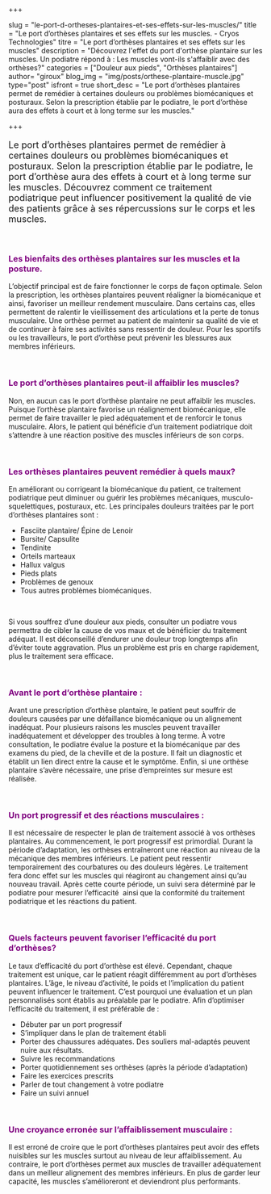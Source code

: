+++

slug = "le-port-d-ortheses-plantaires-et-ses-effets-sur-les-muscles/"
title = "Le port d’orthèses plantaires et ses effets sur les muscles. - Cryos Technologies"
titre = "Le port d’orthèses plantaires et ses effets sur les muscles"
description = "Découvrez l'effet du port d'orthèse plantaire sur les muscles. Un podiatre répond à : Les muscles vont-ils s'affaiblir avec des orthèses?"
categories = ["Douleur aux pieds", "Orthèses plantaires"]
author= "giroux"
blog_img = "img/posts/orthese-plantaire-muscle.jpg"
type="post"
isfront = true
short_desc = "Le port d’orthèses plantaires permet de remédier à certaines douleurs ou problèmes biomécaniques et posturaux. Selon la prescription établie par le podiatre, le port d’orthèse aura des effets à court et à long terme sur les muscles."

+++

<p style="font-size: 18px;">Le port d’orthèses plantaires permet de remédier à certaines douleurs ou problèmes biomécaniques et posturaux. Selon la prescription établie par le podiatre, le port d’orthèse aura des effets à court et à long terme sur les muscles. Découvrez comment ce traitement podiatrique peut influencer positivement la qualité de vie des patients grâce à ses répercussions sur le corps et les muscles.</p>
&nbsp;
<h3 style="color: #800080;">Les bienfaits des orthèses plantaires sur les muscles et la posture.</h3>
L’objectif principal est de faire fonctionner le corps de façon optimale. Selon la prescription, les orthèses plantaires peuvent réaligner la biomécanique et ainsi, favoriser un meilleur rendement musculaire. Dans certains cas, elles permettent de ralentir le vieillissement des articulations et la perte de tonus musculaire. Une orthèse permet au patient de maintenir sa qualité de vie et de continuer à faire ses activités sans ressentir de douleur. Pour les sportifs ou les travailleurs, le port d’orthèse peut prévenir les blessures aux membres inférieurs.

&nbsp;
<h3 style="color: #800080;">Le port d’orthèses plantaires peut-il affaiblir les muscles?</h3>
Non, en aucun cas le port d’orthèse plantaire ne peut affaiblir les muscles. Puisque l’orthèse plantaire favorise un réalignement biomécanique, elle permet de faire travailler le pied adéquatement et de renforcir le tonus musculaire. Alors, le patient qui bénéficie d’un traitement podiatrique doit s’attendre à une réaction positive des muscles inférieurs de son corps.

&nbsp;
<h3 style="color: #800080;">Les orthèses plantaires peuvent remédier à quels maux?</h3>
En améliorant ou corrigeant la biomécanique du patient, ce traitement podiatrique peut diminuer ou guérir les problèmes mécaniques, musculo-squelettiques, posturaux, etc. Les principales douleurs traitées par le port d’orthèses plantaires sont :
<ul>
	<li>Fasciite plantaire/ Épine de Lenoir</li>
	<li>Bursite/ Capsulite</li>
	<li>Tendinite</li>
	<li>Orteils marteaux</li>
	<li>Hallux valgus</li>
	<li>Pieds plats</li>
	<li>Problèmes de genoux</li>
	<li>Tous autres problèmes biomécaniques.</li>
</ul>
&nbsp;

Si vous souffrez d’une douleur aux pieds, consulter un podiatre vous permettra de cibler la cause de vos maux et de bénéficier du traitement adéquat. Il est déconseillé d’endurer une douleur trop longtemps afin d’éviter toute aggravation. Plus un problème est pris en charge rapidement, plus le traitement sera efficace.

&nbsp;
<h3 style="color: #800080;">Avant le port d’orthèse plantaire :</h3>
Avant une prescription d’orthèse plantaire, le patient peut souffrir de douleurs causées par une défaillance biomécanique ou un alignement inadéquat. Pour plusieurs raisons les muscles peuvent travailler inadéquatement et développer des troubles à long terme. À votre consultation, le podiatre évalue la posture et la biomécanique par des examens du pied, de la cheville et de la posture. Il fait un diagnostic et établit un lien direct entre la cause et le symptôme. Enfin, si une orthèse plantaire s’avère nécessaire, une prise d’empreintes sur mesure est réalisée.

&nbsp;
<h3 style="color: #800080;">Un port progressif et des réactions musculaires :</h3>
Il est nécessaire de respecter le plan de traitement associé à vos orthèses plantaires. Au commencement, le port progressif est primordial. Durant la période d’adaptation, les orthèses entraîneront une réaction au niveau de la mécanique des membres inférieurs. Le patient peut ressentir temporairement des courbatures ou des douleurs légères. Le traitement fera donc effet sur les muscles qui réagiront au changement ainsi qu’au nouveau travail. Après cette courte période, un suivi sera déterminé par le podiatre pour mesurer l’efficacité  ainsi que la conformité du traitement podiatrique et les réactions du patient.

&nbsp;
<h3 style="color: #800080;">Quels facteurs peuvent favoriser l’efficacité du port d’orthèses?</h3>
Le taux d’efficacité du port d’orthèse est élevé. Cependant, chaque traitement est unique, car le patient réagit différemment au port d’orthèses plantaires. L’âge, le niveau d’activité, le poids et l’implication du patient peuvent influencer le traitement. C’est pourquoi une évaluation et un plan personnalisés sont établis au préalable par le podiatre. Afin d’optimiser l’efficacité du traitement, il est préférable de :
<ul>
	<li>Débuter par un port progressif</li>
	<li>S’impliquer dans le plan de traitement établi</li>
	<li>Porter des chaussures adéquates. Des souliers mal-adaptés peuvent nuire aux résultats.</li>
	<li>Suivre les recommandations</li>
	<li>Porter quotidiennement ses orthèses (après la période d’adaptation)</li>
	<li>Faire les exercices prescrits</li>
	<li>Parler de tout changement à votre podiatre</li>
	<li>Faire un suivi annuel</li>
</ul>
&nbsp;
<h3 style="color: #800080;">Une croyance erronée sur l’affaiblissement musculaire :</h3>
Il est erroné de croire que le port d’orthèses plantaires peut avoir des effets nuisibles sur les muscles surtout au niveau de leur affaiblissement. Au contraire, le port d’orthèses permet aux muscles de travailler adéquatement dans un meilleur alignement des membres inférieurs. En plus de garder leur capacité, les muscles s’amélioreront et deviendront plus performants.